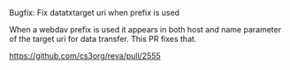 Bugfix: Fix datatxtarget uri when prefix is used

When a webdav prefix is used it appears in both host and name parameter of the target uri for data transfer. This PR fixes that.

https://github.com/cs3org/reva/pull/2555
